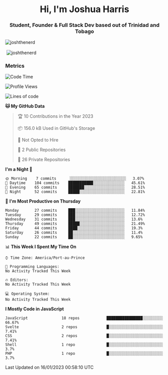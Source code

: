 <h1 align="center">Hi, I'm Joshua Harris</h1>
<h3 align="center">Student, Founder & Full Stack Dev based out of Trinidad and Tobago</h3>

<p align="left"> <img src="https://komarev.com/ghpvc/?username=JoshTheDeveloperr" alt="joshthenerd" /> </p>

<p>&nbsp;<img align="center" src="https://github-readme-stats.vercel.app/api?username=JoshTheDeveloperr&show_icons=true&count_private=true" alt="joshthenerd" /></p>

### Metrics

<!--START_SECTION:waka-->
![Code Time](http://img.shields.io/badge/Code%20Time-62%20hrs%2010%20mins-blue)

![Profile Views](http://img.shields.io/badge/Profile%20Views-0-blue)

![Lines of code](https://img.shields.io/badge/From%20Hello%20World%20I%27ve%20Written--1%20Million%20lines%20of%20code-blue)

**🐱 My GitHub Data** 

> 🏆 10 Contributions in the Year 2023
 > 
> 📦 156.0 kB Used in GitHub's Storage 
 > 
> 🚫 Not Opted to Hire
 > 
> 📜 2 Public Repositories 
 > 
> 🔑 26 Private Repositories  
 > 
**I'm a Night 🦉** 

```text
🌞 Morning    7 commits      ░░░░░░░░░░░░░░░░░░░░░░░░░   3.07% 
🌆 Daytime    104 commits    ███████████░░░░░░░░░░░░░░   45.61% 
🌃 Evening    65 commits     ███████░░░░░░░░░░░░░░░░░░   28.51% 
🌙 Night      52 commits     █████░░░░░░░░░░░░░░░░░░░░   22.81%

```
📅 **I'm Most Productive on Thursday** 

```text
Monday       27 commits     ███░░░░░░░░░░░░░░░░░░░░░░   11.84% 
Tuesday      29 commits     ███░░░░░░░░░░░░░░░░░░░░░░   12.72% 
Wednesday    31 commits     ███░░░░░░░░░░░░░░░░░░░░░░   13.6% 
Thursday     49 commits     █████░░░░░░░░░░░░░░░░░░░░   21.49% 
Friday       44 commits     ████░░░░░░░░░░░░░░░░░░░░░   19.3% 
Saturday     26 commits     ██░░░░░░░░░░░░░░░░░░░░░░░   11.4% 
Sunday       22 commits     ██░░░░░░░░░░░░░░░░░░░░░░░   9.65%

```


📊 **This Week I Spent My Time On** 

```text
⌚︎ Time Zone: America/Port-au-Prince

💬 Programming Languages: 
No Activity Tracked This Week

🔥 Editors: 
No Activity Tracked This Week

💻 Operating System: 
No Activity Tracked This Week

```

**I Mostly Code in JavaScript** 

```text
JavaScript               18 repos            ████████████████░░░░░░░░░   66.67% 
Svelte                   2 repos             █░░░░░░░░░░░░░░░░░░░░░░░░   7.41% 
CSS                      2 repos             █░░░░░░░░░░░░░░░░░░░░░░░░   7.41% 
Shell                    1 repo              █░░░░░░░░░░░░░░░░░░░░░░░░   3.7% 
PHP                      1 repo              █░░░░░░░░░░░░░░░░░░░░░░░░   3.7%

```



 Last Updated on 16/01/2023 00:58:10 UTC
<!--END_SECTION:waka-->
